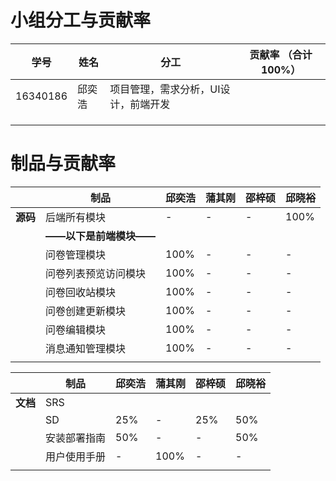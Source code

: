 # 小组分工与贡献率

| 学号     | 姓名   | 分工                                 | 贡献率 （合计100%） |
| -------- | ------ | ------------------------------------ | ------------------- |
| 16340186 | 邱奕浩 | 项目管理，需求分析，UI设计，前端开发 |                     |
|          |        |                                      |                     |
|          |        |                                      |                     |
|          |        |                                      |                     |






# 制品与贡献率


|      | 制品         | 邱奕浩 | 蒲其刚 | 邵梓硕 | 邱晓裕 |
| ---- | ------------ | ------ | ------ | ------ | ------ |
| **源码** | 后端所有模块 | - | - | - | 100% |
|  | **——以下是前端模块——** |  |  |  |  |
| | 问卷管理模块 | 100% | - | - | - |
| | 问卷列表预览访问模块 | 100% | - | - | - |
| | 问卷回收站模块 | 100% | - | - | - |
| | 问卷创建更新模块 | 100% | - | - | - |
| | 问卷编辑模块 | 100% | - | - | - |
| | 消息通知管理模块 | 100% | - | - | - |
| |  | | | | |


|      | 制品         | 邱奕浩 | 蒲其刚 | 邵梓硕 | 邱晓裕 |
| ---- | ------------ | ------ | ------ | ------ | ------ |
| **文档** | SRS          |        |        |        |        |
|      | SD           | 25% | - | 25% | 50% |
|      | 安装部署指南 | 50% | - | - | 50% |
| | 用户使用手册 | - | 100% | - | - |
| |  |  |  |  |  |

